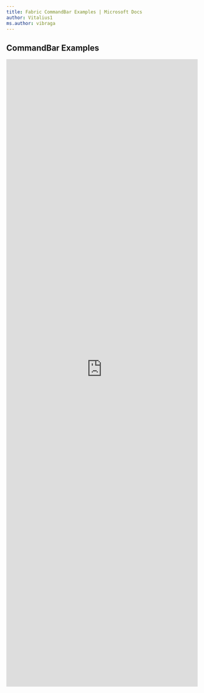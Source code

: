 ```yaml
---
title: Fabric CommandBar Examples | Microsoft Docs
author: Vitalius1
ms.author: vibraga
---
```


## CommandBar Examples

<iframe 
    title='CommandBar Examples'
    src='https://fabricweb.z5.web.core.windows.net/pr-deploy-site/refs/heads/master/fabric-website-resources/dist/index.html#/examples/commandbar?docsExample=true'
    frameborder='no'
    height='1650'
    style='width: 100%;'
>